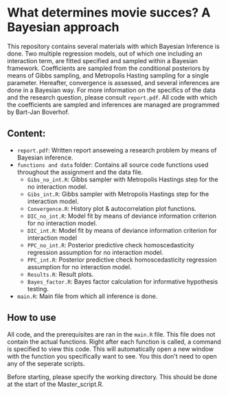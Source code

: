 # What determines movie succes? A Bayesian approach
This repository contains several materials with which Bayesian Inference is done. Two multiple regression models, out of which one including an interaction term, are fitted specified and sampled within a Bayesian framework. Coefficients are sampled from the conditional posteriors by means of Gibbs sampling, and Metropolis Hasting sampling for a single parameter. Hereafter, convergence is assessed, and several inferences are done in a Bayesian way. For more information on the specifics of the data and the research question, please consult `report.pdf`. All code with which the coefficients are sampled and inferences are managed are programmed by Bart-Jan Boverhof.

## Content: 
- `report.pdf`: Written report anseweing a research problem by means of Bayesian inference.  
- `functions and data` folder: Contains all source code functions used throughout the assignment and the data file. 
     - `Gibs_no_int.R`: Gibbs sampler with Metropolis Hastings step for the no interaction model. 
     - `Gibs_int.R`: Gibbs sampler with Metropolis Hastings step for the interaction model.
     - `Convergence.R`: History plot & autocorrelation plot functions.
     - `DIC_no_int.R`: Model fit by means of deviance information criterion for no interaction model.
     - `DIC_int.R`: Model fit by means of deviance information criterion for interaction model
     - `PPC_no_int.R`: Posterior predictive check homoscedasticity regression assumption for no interaction model.
     - `PPC_int.R`: Posterior predictive check homoscedasticity regression assumption for no interaction model.
     - `Results.R`: Result plots.
     - `Bayes_factor.R`: Bayes factor calculation for informative hypothesis testing.
- `main.R`: Main file from which all inference is done.

## How to use
All code, and the prerequisites are ran in the `main.R` file. This file does not contain the actual functions. Right after each function is called, a command is specified to view this code. This will automatically open a new window with the function you specifically want to see. You this don't need to open any of the seperate scripts.

Before starting, please specify the working directory. This should be done at the start of the Master_script.R.
